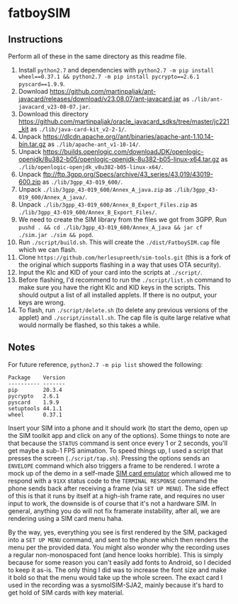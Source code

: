 # fatboySIM

## Instructions
Perform all of these in the same directory as this readme file.
1. Install `python2.7` and dependencies with `python2.7 -m pip install wheel==0.37.1 && python2.7 -m pip install pycrypto==2.6.1 pyscard==1.9.9`.
2. Download https://github.com/martinpaljak/ant-javacard/releases/download/v23.08.07/ant-javacard.jar as `./lib/ant-javacard_v23-08-07.jar`.
3. Download this directory https://github.com/martinpaljak/oracle_javacard_sdks/tree/master/jc221_kit as `./lib/java-card-kit_v2-2-1/`.
4. Unpack https://dlcdn.apache.org//ant/binaries/apache-ant-1.10.14-bin.tar.gz as `./lib/apache-ant_v1-10-14/`.
5. Unpack https://builds.openlogic.com/downloadJDK/openlogic-openjdk/8u382-b05/openlogic-openjdk-8u382-b05-linux-x64.tar.gz as `./lib/openlogic-openjdk_v8u382-b05-linux-x64/`.
6. Unpack ftp://ftp.3gpp.org/Specs/archive/43_series/43.019/43019-600.zip as `./lib/3gpp_43-019_600/`.
7. Unpack `./lib/3gpp_43-019_600/Annex_A_java.zip` as `./lib/3gpp_43-019_600/Annex_A_java/`.
8. Unpack `./lib/3gpp_43-019_600/Annex_B_Export_Files.zip` as `./lib/3gpp_43-019_600/Annex_B_Export_Files/`.
9. We need to create the SIM library from the files we got from 3GPP. Run `pushd . && cd ./lib/3gpp_43-019_600/Annex_A_java && jar cf ./sim.jar ./sim && popd`.
10. Run `./script/build.sh`. This will create the `./dist/FatboySIM.cap` file which we can flash.
11. Clone `https://github.com/herlesupreeth/sim-tools.git` (this is a fork of the original which supports flashing in a way that uses OTA security).
12. Input the KIc and KID of your card into the scripts at `./script/`.
13. Before flashing, I'd recommend to run the `./script/list.sh` command to make sure you have the right KIc and KID keys in the scripts. This should output a list of all installed applets. If there is no output, your keys are wrong.
14. To flash, run `./script/delete.sh` (to delete any previous versions of the applet) and `./script/install.sh`. The cap file is quite large relative what would normally be flashed, so this takes a while.

## Notes
For future reference, `python2.7 -m pip list` showed the following:
```
Package    Version
---------- -------
pip        20.3.4
pycrypto   2.6.1
pyscard    1.9.9
setuptools 44.1.1
wheel      0.37.1
```

Insert your SIM into a phone and it should work (to start the demo, open up the SIM toolkit app and click on any of the options). Some things to note are that because the `STATUS` command is sent once every 1 or 2 seconds, you'll get maybe a sub-1 FPS animation. To speed things up, I used a script that presses the screen (`./script/tap.sh`). Pressing the options sends an `ENVELOPE` command which also triggers a frame to be rendered. I wrote a mock up of the demo in a self-made [SIM card emulator](https://github.com/tomasz-lisowski/swsim) which allowed me to respond with a `91XX` status code to the `TERMINAL RESPONSE` command the phone sends back after receiving a frame (via `SET UP MENU`). The side effect of this is that it runs by itself at a high-ish frame rate, and requires no user input to work, the downside is of course that it's not a hardware SIM. In general, anything you do will not fix framerate instability, after all, we are rendering using a SIM card menu haha.

By the way, yes, everything you see is first rendered by the SIM, packaged into a `SET UP MENU` command, and sent to the phone which then renders the menu per the provided data.
You might also wonder why the recording uses a regular non-monospaced font (and hence looks horrible). This is simply because for some reason you can't easily add fonts to Android, so I decided to keep it as-is. The only thing I did was to increase the font size and make it bold so that the menu would take up the whole screen. The exact card I used in the recording was a sysmoISIM-SJA2, mainly because it's hard to get hold of SIM cards with key material.
